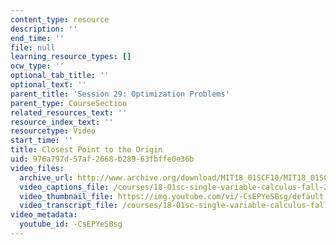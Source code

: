 ```yaml
---
content_type: resource
description: ''
end_time: ''
file: null
learning_resource_types: []
ocw_type: ''
optional_tab_title: ''
optional_text: ''
parent_title: 'Session 29: Optimization Problems'
parent_type: CourseSection
related_resources_text: ''
resource_index_text: ''
resourcetype: Video
start_time: ''
title: Closest Point to the Origin
uid: 976a797d-57af-2668-b289-63fbffe0e36b
video_files:
  archive_url: http://www.archive.org/download/MIT18_01SCF10/MIT18_01SCF10Rec_20_300k.mp4
  video_captions_file: /courses/18-01sc-single-variable-calculus-fall-2010/b049cbec259256f8acf5287c34cfe3a9_-CsEPYeSBsg.vtt
  video_thumbnail_file: https://img.youtube.com/vi/-CsEPYeSBsg/default.jpg
  video_transcript_file: /courses/18-01sc-single-variable-calculus-fall-2010/82ed9bb7ad3878b0bee19aafa129a4b9_-CsEPYeSBsg.pdf
video_metadata:
  youtube_id: -CsEPYeSBsg
---
```

